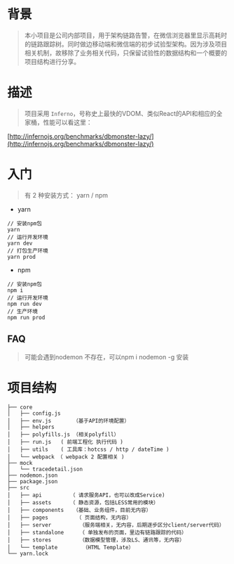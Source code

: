 # 背景

> 本小项目是公司内部项目，用于架构链路告警，在微信浏览器里显示高耗时的链路跟踪树。同时做边移动端和微信端的初步试验型架构。因为涉及项目相关机制，故移除了业务相关代码，只保留试验性的数据结构和一个概要的项目结构进行分享。

# 描述

> 项目采用 `Inferno`，号称史上最快的VDOM、类似React的API和相应的全家桶，性能可以看这里：

[http://infernojs.org/benchmarks/dbmonster-lazy/](http://infernojs.org/benchmarks/dbmonster-lazy/)

# 入门

> 有 2 种安装方式： yarn / npm

- yarn

```
// 安装npm包
yarn
// 运行开发环境
yarn dev
// 打包生产环境
yarn prod
```

- npm

```
// 安装npm包
npm i 
// 运行开发环境
npm run dev
// 生产环境
npm run prod
```

## FAQ
> 可能会遇到nodemon 不存在，可以npm i nodemon -g 安装

# 项目结构

```
├── core 
│   ├── config.js 
│   ├── env.js       （基于API的环境配置）
│   ├── helpers      
│   ├── polyfills.js （相关polyfill）
│   ├── run.js   ( 前端工程化 执行代码 )
│   ├── utils    ( 工具库：hotcss / http / dateTime )
│   └── webpack （ webpack 2 配置相关 )
├── mock
│   └── tracedetail.json
├── nodemon.json
├── package.json
├── src
│   ├── api         （ 请求服务API，也可以改成Service)
│   ├── assets      （ 静态资源，包括LESS常用的模块）
│   ├── components   （基础、业务组件，目前无内容）
│   ├── pages         （ 页面结构，无内容）
│   ├── server         （服务端相关，无内容，后期逐步区分client/server代码）
│   ├── standalone     （ 单独发布的页面，里边有链路跟踪的代码）
│   ├── stores         （数据模型管理，涉及LS、通讯等，无内容）
│   └── template        （HTML Template） 
└── yarn.lock
```
